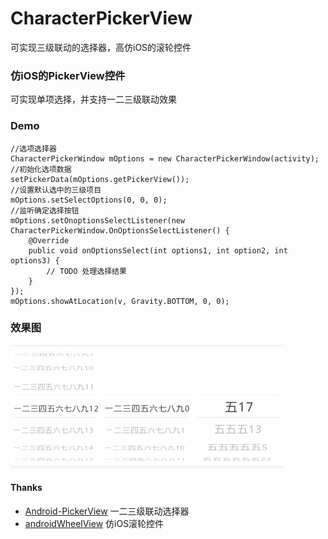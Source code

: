 # CharacterPickerView
可实现三级联动的选择器，高仿iOS的滚轮控件

### 仿iOS的PickerView控件
可实现单项选择，并支持一二三级联动效果

### Demo

    //选项选择器
    CharacterPickerWindow mOptions = new CharacterPickerWindow(activity);
    //初始化选项数据
    setPickerData(mOptions.getPickerView());
    //设置默认选中的三级项目
    mOptions.setSelectOptions(0, 0, 0);
    //监听确定选择按钮
    mOptions.setOnoptionsSelectListener(new CharacterPickerWindow.OnOptionsSelectListener() {
        @Override
        public void onOptionsSelect(int options1, int option2, int options3) {
            // TODO 处理选择结果
        }
    });
    mOptions.showAtLocation(v, Gravity.BOTTOM, 0, 0);
        

### 效果图
![效果图](./Screenshot/Screenshot_2015-11-13-154813.gif)

#### Thanks
- [Android-PickerView](https://github.com/saiwu-bigkoo/Android-PickerView) 一二三级联动选择器
- [androidWheelView](https://github.com/weidongjian/androidWheelView/) 仿iOS滚轮控件
